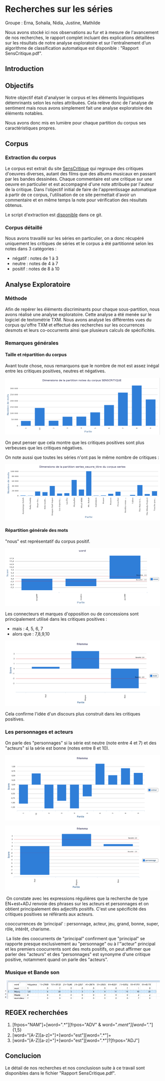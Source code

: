# Recherches sur les séries

Groupe : Erna, Sohaila, Nidia, Justine, Mathilde

Nous avons stocké ici nos observations au fur et à mesure de l'avancement de nos recherches, le rapport complet incluant des explications détaillées sur les résultats de notre analyse exploratoire et sur l'entraînement d'un algorithme de classification automatique est disponible : "Rapport SensCritique.pdf".

## Introduction

## Objectifs

Notre objectif était d'analyser le corpus et les éléments linguistiques détemrinants selon les notes attribuées. Cela relève donc de l'analyse de sentiment mais nous avons simplement fait une analyse exploratoire des éléments notables.

Nous avons donc mis en lumière pour chaque partition du corpus ses caractéristiques propres.

## Corpus

### Extraction du corpus

Le corpus est extrait du site [SensCritique](senscritique.fr) qui regroupe des critiques d'oeuvres diverses, autant des films que des albums musicaux en passant par les bandes dessinées. Chaque commentaire est une critique sur une oeuvre en particulier et est accompagné d'une note attribuée par l'auteur de la critique. Dans l'objectif initial de faire de l'apprentissage automatique à partir de ce corpus, l'utilisation de ce site permettait d'avoir un commentaire et en même temps la note pour vérification des résultats obtenus.

Le script d'extraction est [disponible](https://github.com/Bakaeru/SensCritiqueInalco/blob/master/sc_extractor.py) dans ce git.

### Corpus détaillé

Nous avons travaillé sur les séries en particulier, on a donc récupéré uniquement les critiques de séries et le corpus a été partitionné selon les notes dans 3 catégories :

- négatif : notes de 1 à 3
- neutre : notes de 4 à 7
- positif : notes de 8 à 10

## Analyse Exploratoire

### Méthode

Afin de repérer les éléments discriminants pour chaque sous-partition, nous avons réalisé une analyse exploratoire. Cette analyse a été menée sur le logiciel de textométrie TXM. Nous avons analysé les différentes vues du corpus qu'offre TXM et effectué des recherches sur les occurrences desmots et leurs co-occurrents ainsi que plusieurs calculs de spécificités.

### Remarques générales

#### Taille et répartition du corpus

Avant toute chose, nous remarquons que le nombre de mot est assez inégal entre les critiques positives, neutres et négatives.

![dimension des partitions du corpus séries](./capture_ecran/dimension_par_notes.png)

On peut penser que cela montre que les critiques positives sont plus verbeuses que les critiques négatives.

On note aussi que toutes les séries n'ont pas le même nombre de critiques :

![nombre de critiques par séries](./capture_ecran/dimensions_par_critiques.png)

#### Répartition générale des mots

"nous" est représentatif du corpus positif.

![Présence de nous dans le corpus positif](./capture_ecran/nous.png)

Les connecteurs et marques d'opposition ou de concessions sont principalement utilisé dans les critiques positives :

- mais : 4, 5, 6, 7
- alors que : 7,8,9,10

![utilisation de mais dans le corpus](./capture_ecran/Graphique_frlemma_mais.svg)

Cela confirme l'idée d'un discours plus construit dans les critiques positives.

### Les personnages et acteurs

On parle des "personnages" si la série est neutre (note entre 4 et 7) et des "acteurs" si la série est bonne (notes entre 8 et 10).

![Le terme acteur est représentatif des critiques plutôt positives](./capture_ecran/Graphique_lemma_acteur.svg)

![Le terme acteur est représentatif des critiques plutôt positives](./capture_ecran/Graphique_frlemma_personnage.svg)

​	On constate avec les expressions régulières que la recherche de type EN+est+ADJ renvoie des phrases sur les acteurs et personnages et on obtient principalement des adjectifs positifs. C'est une spécificité des critiques positives se référants aux acteurs.

cooccurrences de ‘principal’ : personnage, acteur, jeu, grand, bonne, super, rôle, intérêt, charisme.

​	La liste des coocurrents de "principal" confirment que "principal" se rapporte presque exclusivement au "personnage" ou à l'"acteur" principal et les premiers coocurrents sont des mots positifs, on peut affirmer que parler des "acteurs" et des "personnages" est synonyme d'une critique positive, notamment quand on parle des "acteurs".


### Musique et Bande son

![Musique et bande-son](./capture_ecran/Musiq.jpg)



## REGEX recherchées

1) [frpos="NAM"]+[word=".*"][frpos="ADV" & word=".*ment"][word=".*"]{1,5}
2) [word="[A-Z][a-z]+"]+[word="est"][word=".*"]+
3) [word="[A-Z][a-z]+"]+[word="est"][word=".*"]?[frpos="ADJ"]

## Conclucion

Le détail de nos recherches et nos conclusiosn suite à ce travail sont disponibles dans le fichier "Rapport SensCritique.pdf".